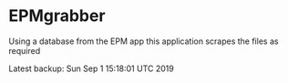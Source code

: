 # EPMgrabber
Using a database from the EPM app this application scrapes the files as required


Latest backup: Sun Sep 1 15:18:01 UTC 2019
